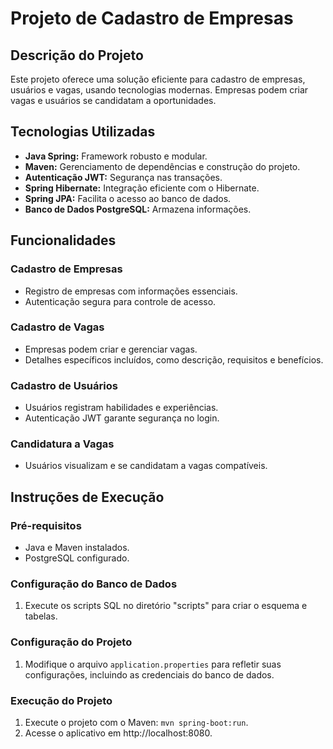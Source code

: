 # Projeto de Cadastro de Empresas

## Descrição do Projeto

Este projeto oferece uma solução eficiente para cadastro de empresas, usuários e vagas, usando tecnologias modernas. Empresas podem criar vagas e usuários se candidatam a oportunidades.

## Tecnologias Utilizadas

- **Java Spring:** Framework robusto e modular.
- **Maven:** Gerenciamento de dependências e construção do projeto.
- **Autenticação JWT:** Segurança nas transações.
- **Spring Hibernate:** Integração eficiente com o Hibernate.
- **Spring JPA:** Facilita o acesso ao banco de dados.
- **Banco de Dados PostgreSQL:** Armazena informações.

## Funcionalidades

### Cadastro de Empresas

- Registro de empresas com informações essenciais.
- Autenticação segura para controle de acesso.

### Cadastro de Vagas

- Empresas podem criar e gerenciar vagas.
- Detalhes específicos incluídos, como descrição, requisitos e benefícios.

### Cadastro de Usuários

- Usuários registram habilidades e experiências.
- Autenticação JWT garante segurança no login.

### Candidatura a Vagas

- Usuários visualizam e se candidatam a vagas compatíveis.

## Instruções de Execução

### Pré-requisitos

- Java e Maven instalados.
- PostgreSQL configurado.

### Configuração do Banco de Dados

1. Execute os scripts SQL no diretório "scripts" para criar o esquema e tabelas.

### Configuração do Projeto

1. Modifique o arquivo `application.properties` para refletir suas configurações, incluindo as credenciais do banco de dados.

### Execução do Projeto

1. Execute o projeto com o Maven: `mvn spring-boot:run`.
2. Acesse o aplicativo em http://localhost:8080.
